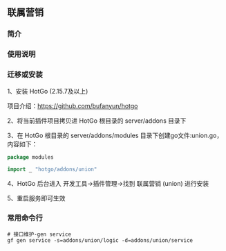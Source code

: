 ## 联属营销

### 简介




### 使用说明




### 迁移或安装

1、安装 HotGo (2.15.7及以上)

项目介绍：https://github.com/bufanyun/hotgo

2、将当前插件项目拷贝进 HotGo 根目录的 server/addons 目录下

3、在 HotGo 根目录的 server/addons/modules 目录下创建go文件:union.go，内容如下：
```go
package modules

import _ "hotgo/addons/union"
```

4、HotGo 后台进入 开发工具->插件管理->找到 联属营销 (union) 进行安装

5、重启服务即可生效


### 常用命令行

```shell
# 接口维护-gen service
gf gen service -s=addons/union/logic -d=addons/union/service

```
